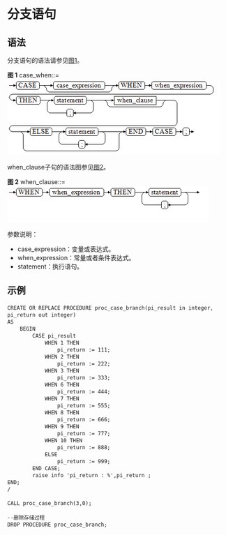 # 分支语句<a name="ZH-CN_TOPIC_0289899970"></a>

## 语法<a name="zh-cn_topic_0283137347_zh-cn_topic_0237122235_zh-cn_topic_0059779327_sa0d157976d6d4848ae582a3adc20e356"></a>

分支语句的语法请参见[图1](#zh-cn_topic_0283137347_zh-cn_topic_0237122235_zh-cn_topic_0059779327_fe2376535378e44c78c4e70078d0fb779)。

**图 1**  case\_when::=<a name="zh-cn_topic_0283137347_zh-cn_topic_0237122235_zh-cn_topic_0059779327_fe2376535378e44c78c4e70078d0fb779"></a>  
![](figures/case_when.png "case_when")

when\_clause子句的语法图参见[图2](#zh-cn_topic_0283137347_zh-cn_topic_0237122235_zh-cn_topic_0059779327_f0b6779d008024e8fb5c2267d8d3bff14)。

**图 2**  when\_clause::=<a name="zh-cn_topic_0283137347_zh-cn_topic_0237122235_zh-cn_topic_0059779327_f0b6779d008024e8fb5c2267d8d3bff14"></a>  
![](figures/when_clause.png "when_clause")

参数说明：

-   case\_expression：变量或表达式。
-   when\_expression：常量或者条件表达式。
-   statement：执行语句。

## 示例<a name="zh-cn_topic_0283137347_zh-cn_topic_0237122235_zh-cn_topic_0059779327_sfd9ddef81026494fbefef995f9ced557"></a>

```
CREATE OR REPLACE PROCEDURE proc_case_branch(pi_result in integer, pi_return out integer)
AS 
    BEGIN 
        CASE pi_result 
            WHEN 1 THEN 
                pi_return := 111; 
            WHEN 2 THEN 
                pi_return := 222; 
            WHEN 3 THEN 
                pi_return := 333; 
            WHEN 6 THEN 
                pi_return := 444; 
            WHEN 7 THEN 
                pi_return := 555; 
            WHEN 8 THEN 
                pi_return := 666; 
            WHEN 9 THEN 
                pi_return := 777; 
            WHEN 10 THEN 
                pi_return := 888; 
            ELSE 
                pi_return := 999; 
        END CASE; 
        raise info 'pi_return : %',pi_return ; 
END; 
/

CALL proc_case_branch(3,0);

--删除存储过程
DROP PROCEDURE proc_case_branch;
```

